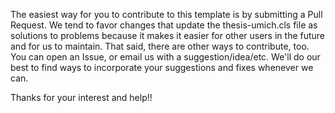 The easiest way for you to contribute to this template is by submitting a Pull Request. We tend to favor changes that update the thesis-umich.cls file as solutions to problems because it makes it easier for other users in the future and for us to maintain. That said, there are other ways to contribute, too. You can open an Issue, or email us with a suggestion/idea/etc. We'll do our best to find ways to incorporate your suggestions and fixes whenever we can.

Thanks for your interest and help!!

